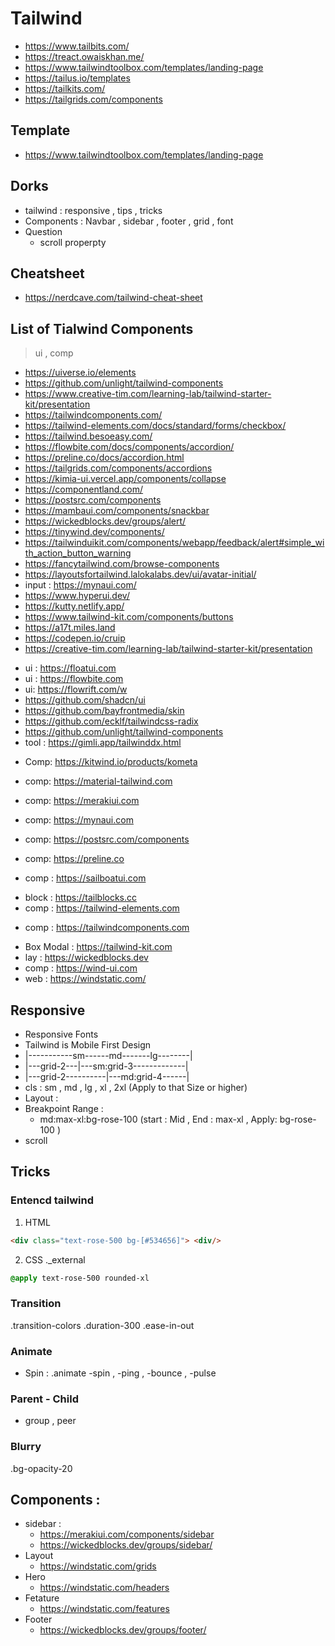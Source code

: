 # Tailwind

- https://www.tailbits.com/
- https://treact.owaiskhan.me/
- https://www.tailwindtoolbox.com/templates/landing-page
- https://tailus.io/templates
- https://tailkits.com/
- https://tailgrids.com/components

## Template
- https://www.tailwindtoolbox.com/templates/landing-page

## Dorks
- tailwind : responsive , tips , tricks 
- Components : Navbar , sidebar , footer , grid , font
- Question
    - scroll properpty

## Cheatsheet
- https://nerdcave.com/tailwind-cheat-sheet

## List of Tialwind Components
> ui , comp

- https://uiverse.io/elements
- https://github.com/unlight/tailwind-components
- https://www.creative-tim.com/learning-lab/tailwind-starter-kit/presentation
- https://tailwindcomponents.com/
- https://tailwind-elements.com/docs/standard/forms/checkbox/
- https://tailwind.besoeasy.com/
- https://flowbite.com/docs/components/accordion/
- https://preline.co/docs/accordion.html
- https://tailgrids.com/components/accordions
- https://kimia-ui.vercel.app/components/collapse
- https://componentland.com/
- https://postsrc.com/components
- https://mambaui.com/components/snackbar
- https://wickedblocks.dev/groups/alert/
- https://tinywind.dev/components/
- https://tailwinduikit.com/components/webapp/feedback/alert#simple_with_action_button_warning
- https://fancytailwind.com/browse-components
- https://layoutsfortailwind.lalokalabs.dev/ui/avatar-initial/
- input : https://mynaui.com/
- https://www.hyperui.dev/
- https://kutty.netlify.app/
- https://www.tailwind-kit.com/components/buttons
- https://a17t.miles.land
- https://codepen.io/cruip
- https://creative-tim.com/learning-lab/tailwind-starter-kit/presentation
<!-- - https://daisyui.com -->
- ui : https://floatui.com
- ui : https://flowbite.com
- ui: https://flowrift.com/w
- https://github.com/shadcn/ui
- https://github.com/bayfrontmedia/skin
- https://github.com/ecklf/tailwindcss-radix
- https://github.com/unlight/tailwind-components
- tool : https://gimli.app/tailwinddx.html
<!-- - https://headlessui.com -->
- Comp: https://kitwind.io/products/kometa
- comp: https://material-tailwind.com
- comp: https://merakiui.com
- comp: https://mynaui.com

- comp: https://postsrc.com/components
- comp: https://preline.co
<!-- - https://radix-ui.com -->
- comp : https://sailboatui.com
<!-- - https://shuffle.dev -->
<!-- - https://skeleton.dev -->
- block : https://tailblocks.cc
- comp : https://tailwind-elements.com
<!-- - https://tailwindawesome.com -->
- comp : https://tailwindcomponents.com
<!-- - https://tailwinduikit.com -->
- Box Modal : https://tailwind-kit.com
- lay : https://wickedblocks.dev
- comp : https://wind-ui.com
- web : https://windstatic.com/


## Responsive
- Responsive Fonts
- Tailwind is Mobile First Design
- |-----------sm------md-------lg--------|
- |---grid-2---|---sm:grid-3-------------|
- |---grid-2----------|---md:grid-4------|
- cls : sm , md , lg , xl , 2xl  (Apply to that Size or higher)
- Layout : 
- Breakpoint Range : 
    - md:max-xl:bg-rose-100 (start : Mid , End : max-xl , Apply: bg-rose-100 )
- scroll


## Tricks 
### Entencd tailwind 

1. HTML 
```html 
<div class="text-rose-500 bg-[#534656]"> <div/>
```
2. CSS 
._external
```css 
@apply text-rose-500 rounded-xl
```
### Transition
.transition-colors .duration-300 .ease-in-out
### Animate
- Spin : .animate -spin , -ping , -bounce , -pulse
### Parent - Child
- group , peer 

### Blurry

.bg-opacity-20


## Components :
- sidebar : 
    + https://merakiui.com/components/sidebar
    + https://wickedblocks.dev/groups/sidebar/
- Layout
    + https://windstatic.com/grids
- Hero
    + https://windstatic.com/headers
- Fetature
    + https://windstatic.com/features
- Footer
    + https://wickedblocks.dev/groups/footer/
